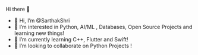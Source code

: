 Hi there 👋
- 👋 Hi, I’m @SarthakShri
- 👀 I’m interested in Python, AI/ML , Databases, Open Source Projects and learning new things!
- 🌱 I’m currently learning C++, Flutter and Swift!
- 💞️ I’m looking to collaborate on Python Projects !

<!---
SarthakShri/SarthakShri is a ✨ special ✨ repository because its `README.md` (this file) appears on your GitHub profile.
You can click the Preview link to take a look at your changes
--->
